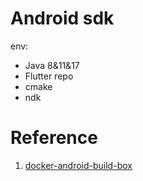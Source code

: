 # Android sdk 

env:

- Java 8&11&17
- Flutter repo
- cmake
- ndk


# Reference

1. [docker-android-build-box](https://github.com/mingchen/docker-android-build-box)